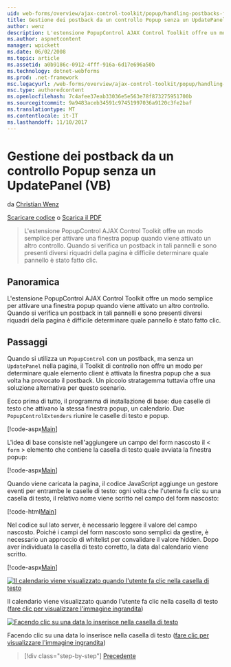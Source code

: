 ```yaml
---
uid: web-forms/overview/ajax-control-toolkit/popup/handling-postbacks-from-a-popup-control-without-an-updatepanel-vb
title: Gestione dei postback da un controllo Popup senza un UpdatePanel (VB) | Documenti Microsoft
author: wenz
description: L'estensione PopupControl AJAX Control Toolkit offre un modo semplice per attivare una finestra popup quando viene attivato un altro controllo. Quando si verifica un postback in su...
ms.author: aspnetcontent
manager: wpickett
ms.date: 06/02/2008
ms.topic: article
ms.assetid: a0b9186c-0912-4fff-916a-6d17e696a50b
ms.technology: dotnet-webforms
ms.prod: .net-framework
msc.legacyurl: /web-forms/overview/ajax-control-toolkit/popup/handling-postbacks-from-a-popup-control-without-an-updatepanel-vb
msc.type: authoredcontent
ms.openlocfilehash: 7c4afee37eab33036e5e563e78f873275951700b
ms.sourcegitcommit: 9a9483aceb34591c97451997036a9120c3fe2baf
ms.translationtype: MT
ms.contentlocale: it-IT
ms.lasthandoff: 11/10/2017
---
```

<a name="handling-postbacks-from-a-popup-control-without-an-updatepanel-vb"></a>Gestione dei postback da un controllo Popup senza un UpdatePanel (VB)
====================
da [Christian Wenz](https://github.com/wenz)

[Scaricare codice](http://download.microsoft.com/download/9/3/f/93f8daea-bebd-4821-833b-95205389c7d0/PopupControl3.vb.zip) o [Scarica il PDF](http://download.microsoft.com/download/2/d/c/2dc10e34-6983-41d4-9c08-f78f5387d32b/popupcontrol3VB.pdf)

> L'estensione PopupControl AJAX Control Toolkit offre un modo semplice per attivare una finestra popup quando viene attivato un altro controllo. Quando si verifica un postback in tali pannelli e sono presenti diversi riquadri della pagina è difficile determinare quale pannello è stato fatto clic.


## <a name="overview"></a>Panoramica

L'estensione PopupControl AJAX Control Toolkit offre un modo semplice per attivare una finestra popup quando viene attivato un altro controllo. Quando si verifica un postback in tali pannelli e sono presenti diversi riquadri della pagina è difficile determinare quale pannello è stato fatto clic.

## <a name="steps"></a>Passaggi

Quando si utilizza un `PopupControl` con un postback, ma senza un `UpdatePanel` nella pagina, il Toolkit di controllo non offre un modo per determinare quale elemento client è attivata la finestra popup che a sua volta ha provocato il postback. Un piccolo stratagemma tuttavia offre una soluzione alternativa per questo scenario.

Ecco prima di tutto, il programma di installazione di base: due caselle di testo che attivano la stessa finestra popup, un calendario. Due `PopupControlExtenders` riunire le caselle di testo e popup.

[!code-aspx[Main](handling-postbacks-from-a-popup-control-without-an-updatepanel-vb/samples/sample1.aspx)]

L'idea di base consiste nell'aggiungere un campo del form nascosto il &lt; `form` &gt; elemento che contiene la casella di testo quale avviata la finestra popup:

[!code-aspx[Main](handling-postbacks-from-a-popup-control-without-an-updatepanel-vb/samples/sample2.aspx)]

Quando viene caricata la pagina, il codice JavaScript aggiunge un gestore eventi per entrambe le caselle di testo: ogni volta che l'utente fa clic su una casella di testo, il relativo nome viene scritto nel campo del form nascosto:

[!code-html[Main](handling-postbacks-from-a-popup-control-without-an-updatepanel-vb/samples/sample3.html)]

Nel codice sul lato server, è necessario leggere il valore del campo nascosto. Poiché i campi del form nascosto sono semplici da gestire, è necessario un approccio di whitelist per convalidare il valore hidden. Dopo aver individuata la casella di testo corretto, la data dal calendario viene scritto.

[!code-aspx[Main](handling-postbacks-from-a-popup-control-without-an-updatepanel-vb/samples/sample4.aspx)]


[![Il calendario viene visualizzato quando l'utente fa clic nella casella di testo](handling-postbacks-from-a-popup-control-without-an-updatepanel-vb/_static/image2.png)](handling-postbacks-from-a-popup-control-without-an-updatepanel-vb/_static/image1.png)

Il calendario viene visualizzato quando l'utente fa clic nella casella di testo ([fare clic per visualizzare l'immagine ingrandita](handling-postbacks-from-a-popup-control-without-an-updatepanel-vb/_static/image3.png))


[![Facendo clic su una data lo inserisce nella casella di testo](handling-postbacks-from-a-popup-control-without-an-updatepanel-vb/_static/image5.png)](handling-postbacks-from-a-popup-control-without-an-updatepanel-vb/_static/image4.png)

Facendo clic su una data lo inserisce nella casella di testo ([fare clic per visualizzare l'immagine ingrandita](handling-postbacks-from-a-popup-control-without-an-updatepanel-vb/_static/image6.png))

>[!div class="step-by-step"]
[Precedente](handling-postbacks-from-a-popup-control-with-an-updatepanel-vb.md)
